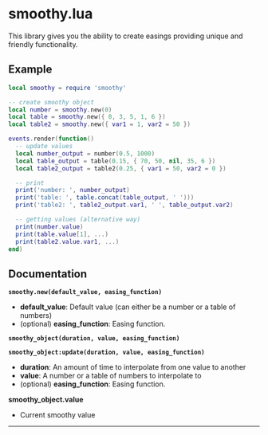 # smoothy.lua
This library gives you the ability to create easings providing unique and friendly functionality.

## Example
```Lua
local smoothy = require 'smoothy'

-- create smoothy object
local number = smoothy.new(0)
local table = smoothy.new({ 0, 3, 5, 1, 6 })
local table2 = smoothy.new({ var1 = 1, var2 = 50 })

events.render(function()
  -- update values
  local number_output = number(0.5, 1000)
  local table_output = table(0.15, { 70, 50, nil, 35, 6 })
  local table2_output = table2(0.25, { var1 = 50, var2 = 0 })

  -- print
  print('number: ', number_output)
  print('table: ', table.concat(table_output, ' ')))
  print('table2: ', table2_output.var1, ' ', table_output.var2)

  -- getting values (alternative way)
  print(number.value)
  print(table.value[1], ...)
  print(table2.value.var1, ...)
end)
```

## Documentation
**`smoothy.new(default_value, easing_function)`**

- **default_value**: Default value (can either be a number or a table of numbers)
- (optional) **easing_function**: Easing function.

**`smoothy_object(duration, value, easing_function)`**

**`smoothy_object:update(duration, value, easing_function)`**

- **duration**: An amount of time to interpolate from one value to another
- **value**: A number or a table of numbers to interpolate to
- (optional) **easing_function**: Easing function.

**smoothy_object.value**
- Current smoothy value
---
